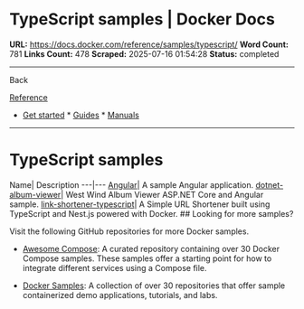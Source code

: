 # TypeScript samples | Docker Docs

**URL:** https://docs.docker.com/reference/samples/typescript/
**Word Count:** 781
**Links Count:** 478
**Scraped:** 2025-07-16 01:54:28
**Status:** completed

---

Back

[Reference](https://docs.docker.com/reference/)

  * [Get started](https://docs.docker.com/get-started/)   * [Guides](https://docs.docker.com/guides/)   * [Manuals](https://docs.docker.com/manuals/)

* * *

# TypeScript samples

Name| Description   ---|---   [Angular](https://github.com/docker/awesome-compose/tree/master/angular)| A sample Angular application.   [dotnet-album-viewer](https://github.com/dockersamples/dotnet-album-viewer)| West Wind Album Viewer ASP.NET Core and Angular sample.   [link-shortener-typescript](https://github.com/dockersamples/link-shortener-typescript)| A Simple URL Shortener built using TypeScript and Nest.js powered with Docker.      ## Looking for more samples?

Visit the following GitHub repositories for more Docker samples.

  * [Awesome Compose](https://github.com/docker/awesome-compose): A curated repository containing over 30 Docker Compose samples. These samples offer a starting point for how to integrate different services using a Compose file.

  * [Docker Samples](https://github.com/dockersamples?q=&type=all&language=&sort=stargazers): A collection of over 30 repositories that offer sample containerized demo applications, tutorials, and labs.